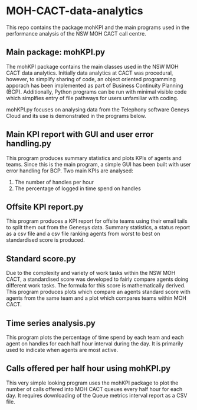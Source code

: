 # MOH-CACT-data-analytics
This repo contains the package mohKPI and the main programs used in the performance analysis of the NSW MOH CACT call centre.  


## Main package: mohKPI.py 

The mohKPI package contains the main classes used in the NSW MOH CACT data analytics.  Initially data analytics at CACT was procedural, however, to simplify sharing of code, an object oriented programming apporach has been implemented as part of Business Continuity Planning (BCP).  Additionally, Python programs can be run with minimal visible code which simplfies entry of file pathways for users unfamiliar with coding.

mohKPI.py focuses on analysing data from the Telephony software Geneys Cloud and its use is demonstrated in the programs below.

## Main KPI report with GUI and user error handling.py
This program produces summary statistics and plots KPIs of agents and teams.  Since this is the main program, a simple GUI has been built with user error handling for BCP.  Two main KPIs are analysed:
1) The number of handles per hour
2) The percentage of logged in time spend on handles

## Offsite KPI report.py
This program produces a KPI report for offsite teams using their email tails to split them out from the Genesys data.  Summary statistics, a status report as a csv file and a csv file ranking agents from worst to best on standardised score is produced.

## Standard score.py
Due to the complexity and variety of work tasks within the NSW MOH CACT, a standardised score was developed to fairly compare agents doing different work tasks.  The formula for this score is mathematically derived.  This program produces plots which compare an agents standard score with agents from the same team and a plot which compares teams within MOH CACT.  

## Time series analysis.py
This program plots the percentage of time spend by each team and each agent on handles for each half hour interval during the day.  It is primarily used to indicate when agents are most active.


## Calls offered per half hour using mohKPI.py
This very simple looking program uses the mohKPI package to plot the number of calls offered into MOH CACT queues every half hour for each day.  It requires downloading of the Queue metrics interval report as a CSV file.
